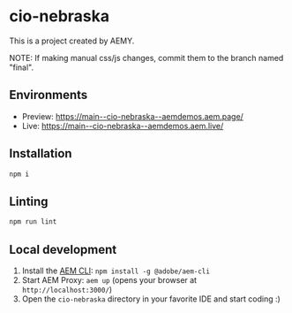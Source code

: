 # cio-nebraska

This is a project created by AEMY.

NOTE:  If making manual css/js changes, commit them to the branch named "final".

## Environments

- Preview: https://main--cio-nebraska--aemdemos.aem.page/
- Live: https://main--cio-nebraska--aemdemos.aem.live/

## Installation

```sh
npm i
```

## Linting

```sh
npm run lint
```

## Local development

1. Install the [AEM CLI](https://github.com/adobe/helix-cli): `npm install -g @adobe/aem-cli`
1. Start AEM Proxy: `aem up` (opens your browser at `http://localhost:3000/`)
1. Open the `cio-nebraska` directory in your favorite IDE and start coding :)
